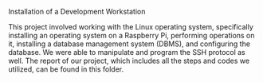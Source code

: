   Installation of a Development Workstation


This project involved working with the Linux operating system, specifically installing an operating system on a Raspberry Pi, performing operations on it, installing a database management system (DBMS), and configuring the database. We were able to manipulate and program the SSH protocol as well.
The report of our project, which includes all the steps and codes we utilized, can be found in this folder.

